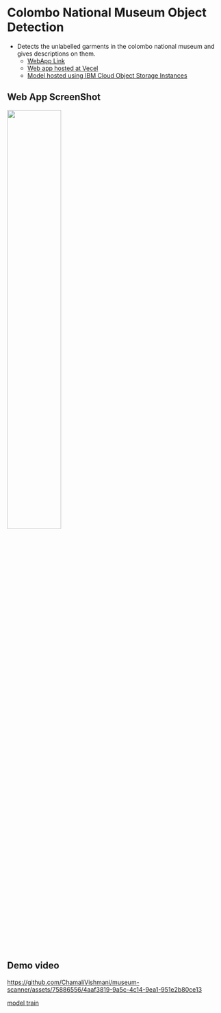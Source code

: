 # Colombo National Museum Object Detection

- Detects the unlabelled garments in the colombo national museum and gives descriptions on them.
  - [WebApp Link](https://museum-object-detection.vercel.app/)
  - [Web app hosted at Vecel](https://vercel.com/chamalivishmani/museum-object-detection)
  - [Model hosted using IBM Cloud Object Storage Instances](https://cloud.ibm.com/objectstorage)

## Web App ScreenShot

<img src="https://github.com/ChamaliVishmani/museum-scanner/assets/75886556/af079abc-868c-4e08-8208-de7af8d1e136" width="50%">

## Demo video

https://github.com/ChamaliVishmani/museum-scanner/assets/75886556/4aaf3819-9a5c-4c14-9ea1-951e2b80ce13

[model train](https://github.com/ChamaliVishmani/Museum_Ethnic_Garment_Detection)
